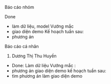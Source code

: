 
Báo cáo nhóm

Done
 * làm dữ liệu, model
Vướng mắc
 * giao diện demo
Kế hoạch tuần sau:
 * phương án
 
Báo cáo cá nhân
1. Dương Thị Thu Huyền
 * Done: Làm dữ liệu
Vướng mắc :
 * phương án giao diện demo
kế hoạch tuần sau: 
 * tìm phương án làm giao diện demo
